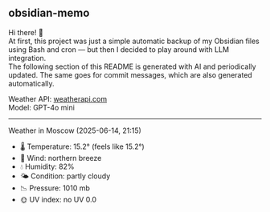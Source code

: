 ## obsidian-memo

Hi there! 👋 \
At first, this project was just a simple automatic backup of my Obsidian files using Bash and cron — but then I decided to play around with LLM integration. \
The following section of this README is generated with AI and periodically updated. The same goes for commit messages, which are also generated automatically.

Weather API: [weatherapi.com](https://www.weatherapi.com/) \
Model: GPT-4o mini

---

Weather in Moscow (2025-06-14, 21:15)

- 🌡️ Temperature: 15.2° (feels like 15.2°)
- 💨 Wind: northern breeze
- 💧 Humidity: 82%
- 🌤️ Condition: partly cloudy 
- 📉 Pressure: 1010 mb
- 🌞 UV index: no UV 0.0
